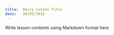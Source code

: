 ```yaml
---
title:  Daily Lesson Title
date:   20/05/2016
---
```


Write lesson contents using Markdown format here